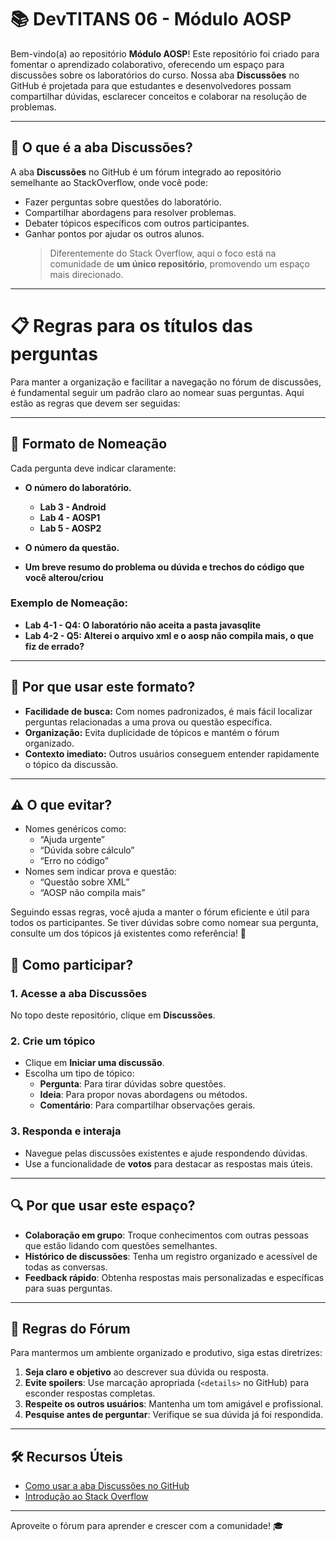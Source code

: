 # 📚 **DevTITANS 06 - Módulo AOSP**

Bem-vindo(a) ao repositório **Módulo AOSP**! Este repositório foi criado para fomentar o aprendizado colaborativo, oferecendo um espaço para discussões sobre os laboratórios do curso. Nossa aba **Discussões** no GitHub é projetada para que estudantes e desenvolvedores possam compartilhar dúvidas, esclarecer conceitos e colaborar na resolução de problemas.

---

## 🧐 **O que é a aba Discussões?**

A aba **Discussões** no GitHub é um fórum integrado ao repositório semelhante ao StackOverflow, onde você pode:

- Fazer perguntas sobre questões do laboratório.
- Compartilhar abordagens para resolver problemas.
- Debater tópicos específicos com outros participantes.
- Ganhar pontos por ajudar os outros alunos.
  > Diferentemente do Stack Overflow, aqui o foco está na comunidade de **um único repositório**, promovendo um espaço mais direcionado.

---

# 📋 **Regras para os títulos das perguntas**

Para manter a organização e facilitar a navegação no fórum de discussões, é fundamental seguir um padrão claro ao nomear suas perguntas. Aqui estão as regras que devem ser seguidas:

---

## 📌 **Formato de Nomeação**

Cada pergunta deve indicar claramente:

- **O número do laboratório.**

  - **Lab 3 - Android**
  - **Lab 4 - AOSP1**
  - **Lab 5 - AOSP2**

- **O número da questão.**
- **Um breve resumo do problema ou dúvida e trechos do código que você alterou/criou**

### **Exemplo de Nomeação:**

- **Lab 4-1 - Q4: O laboratório não aceita a pasta javasqlite**
- **Lab 4-2 - Q5: Alterei o arquivo xml e o aosp não compila mais, o que fiz de errado?**

---

## 🔑 **Por que usar este formato?**

- **Facilidade de busca:** Com nomes padronizados, é mais fácil localizar perguntas relacionadas a uma prova ou questão específica.
- **Organização:** Evita duplicidade de tópicos e mantém o fórum organizado.
- **Contexto imediato:** Outros usuários conseguem entender rapidamente o tópico da discussão.

---

## ⚠️ **O que evitar?**

- Nomes genéricos como:
  - “Ajuda urgente”
  - “Dúvida sobre cálculo”
  - “Erro no código”
- Nomes sem indicar prova e questão:
  - “Questão sobre XML”
  - “AOSP não compila mais”

Seguindo essas regras, você ajuda a manter o fórum eficiente e útil para todos os participantes. Se tiver dúvidas sobre como nomear sua pergunta, consulte um dos tópicos já existentes como referência! 🚀

## 🚀 **Como participar?**

### 1. **Acesse a aba Discussões**

No topo deste repositório, clique em **Discussões**.

### 2. **Crie um tópico**

- Clique em **Iniciar uma discussão**.
- Escolha um tipo de tópico:
  - **Pergunta**: Para tirar dúvidas sobre questões.
  - **Ideia**: Para propor novas abordagens ou métodos.
  - **Comentário**: Para compartilhar observações gerais.

### 3. **Responda e interaja**

- Navegue pelas discussões existentes e ajude respondendo dúvidas.
- Use a funcionalidade de **votos** para destacar as respostas mais úteis.

---

## 🔍 **Por que usar este espaço?**

- **Colaboração em grupo**: Troque conhecimentos com outras pessoas que estão lidando com questões semelhantes.
- **Histórico de discussões**: Tenha um registro organizado e acessível de todas as conversas.
- **Feedback rápido**: Obtenha respostas mais personalizadas e específicas para suas perguntas.

---

## 📜 **Regras do Fórum**

Para mantermos um ambiente organizado e produtivo, siga estas diretrizes:

1. **Seja claro e objetivo** ao descrever sua dúvida ou resposta.
2. **Evite spoilers**: Use marcação apropriada (`<details>` no GitHub) para esconder respostas completas.
3. **Respeite os outros usuários**: Mantenha um tom amigável e profissional.
4. **Pesquise antes de perguntar**: Verifique se sua dúvida já foi respondida.

---

## 🛠️ **Recursos Úteis**

- [Como usar a aba Discussões no GitHub](https://docs.github.com/pt/discussions)
- [Introdução ao Stack Overflow](https://stackoverflow.com/help)

---

Aproveite o fórum para aprender e crescer com a comunidade! 🎓
